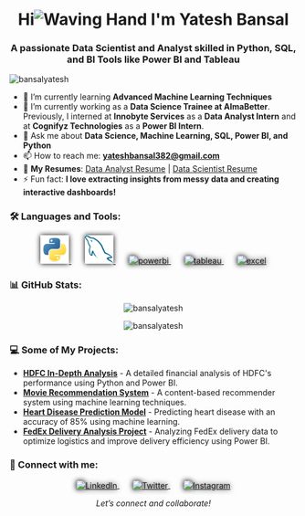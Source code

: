 <h1 align="center">Hi<img src="https://raw.githubusercontent.com/Tarikul-Islam-Anik/Animated-Fluent-Emojis/master/Emojis/Hand%20gestures/Waving%20Hand.png" alt="Waving Hand" width="44" height="44"/> I'm Yatesh Bansal</h1>
<h3 align="center">A passionate Data Scientist and Analyst skilled in Python, SQL, and BI Tools like Power BI and Tableau</h3>

<p align="left"> <img src="https://komarev.com/ghpvc/?username=bansalyatesh&label=Profile%20views&color=0e75b6&style=flat" alt="bansalyatesh" /> </p>

- 🌱 I’m currently learning **Advanced Machine Learning Techniques**
- 💼 I’m currently working as a **Data Science Trainee at AlmaBetter**. Previously, I interned at **Innobyte Services** as a **Data Analyst Intern** and at **Cognifyz Technologies** as a **Power BI Intern**.
- 💬 Ask me about **Data Science, Machine Learning, SQL, Power BI, and Python**
- 📫 How to reach me: **yateshbansal382@gmail.com**
- 📄 **My Resumes**: [Data Analyst Resume](https://drive.google.com/file/d/1s6zgaJTzeDCnuoV9TTBz3wD7-naAaZ3Z/view?usp=sharing) | [Data Scientist Resume](https://drive.google.com/file/d/1m09WMBuMKhtTFFYlA_VdBT0VpgT8HEsX/view?usp=sharing)
- ⚡ Fun fact: **I love extracting insights from messy data and creating interactive dashboards!**

### 🛠️ Languages and Tools:
<p align="center"> 
  <a href="https://www.python.org" target="_blank"> <img src="https://raw.githubusercontent.com/devicons/devicon/master/icons/python/python-original.svg" alt="python" width="50" height="50" style="filter: drop-shadow(0 0 5px #000);"/> </a>&nbsp;&nbsp;&nbsp;&nbsp;&nbsp;
  <a href="https://www.w3schools.com/sql/" target="_blank"> <img src="https://raw.githubusercontent.com/devicons/devicon/master/icons/mysql/mysql-original.svg" alt="sql" width="50" height="50" style="filter: drop-shadow(0 0 5px #000);"/> </a>&nbsp;&nbsp;&nbsp;&nbsp;&nbsp;
  <a href="https://powerbi.microsoft.com/" target="_blank"> <img src="https://upload.wikimedia.org/wikipedia/commons/c/cf/New_Power_BI_Logo.svg" alt="powerbi" width="50" height="50" style="filter: drop-shadow(0 0 5px #000);"/> </a>&nbsp;&nbsp;&nbsp;&nbsp;&nbsp;
  <a href="https://www.tableau.com/" target="_blank"> <img src="https://cdn.worldvectorlogo.com/logos/tableau-software.svg" alt="tableau" width="50" height="50" style="filter: drop-shadow(0 0 5px #000);"/> </a>&nbsp;&nbsp;&nbsp;&nbsp;&nbsp;
  <a href="https://www.microsoft.com/en-us/microsoft-365/excel" target="_blank"> <img src="https://img.icons8.com/color/452/microsoft-excel-2019--v1.png" alt="excel" width="50" height="50" style="filter: drop-shadow(0 0 5px #000);"/> </a>
</p>

### 📊 GitHub Stats:
<p align="center">
  <img src="https://github-readme-stats.vercel.app/api?username=bansalyatesh&show_icons=true&theme=radical" alt="bansalyatesh" />
</p>

<p align="center">
  <img src="https://github-readme-streak-stats.herokuapp.com/?user=bansalyatesh&theme=radical" alt="bansalyatesh" />
</p>

### 💻 Some of My Projects:
- [**HDFC In-Depth Analysis**](https://github.com/bansalyatesh/HDFC-Bank-IN-Depth-Analysis-and-Dashboard.git) - A detailed financial analysis of HDFC's performance using Python and Power BI.
- [**Movie Recommendation System**](https://github.com/bansalyatesh/bansalyatesh-Movie-Recommendation-System.git) - A content-based recommender system using machine learning techniques.
- [**Heart Disease Prediction Model**](https://github.com/bansalyatesh/ML-Project-Heart-Disease-Prediction.git) - Predicting heart disease with an accuracy of 85% using machine learning.
- [**FedEx Delivery Analysis Project**](https://github.com/bansalyatesh/FedEx-s-Performance-Metrics-Deep-Analysis-and-Insights-into-Supply-Chain-Excellence.git) - Analyzing FedEx delivery data to optimize logistics and improve delivery efficiency using Power BI.

### 🤝 Connect with me:
<p align="center">
  <a href="www.linkedin.com/in/yatesh-bansal-bansalyatesh/" target="blank">
    <img align="center" src="https://cdn.jsdelivr.net/npm/simple-icons@3.0.1/icons/linkedin.svg" alt="LinkedIn" height="50" width="50" style="filter: drop-shadow(0 0 5px #000);" />
  </a>&nbsp;&nbsp;&nbsp;&nbsp;&nbsp;
  <a href="https://twitter.com/bansalyatesh" target="blank">
    <img align="center" src="https://cdn.jsdelivr.net/npm/simple-icons@3.0.1/icons/twitter.svg" alt="Twitter" height="50" width="50" style="filter: drop-shadow(0 0 5px #000);" />
  </a>&nbsp;&nbsp;&nbsp;&nbsp;&nbsp;
  <a href="https://instagram.com/bansalyatesh" target="blank">
    <img align="center" src="https://cdn.jsdelivr.net/npm/simple-icons@3.0.1/icons/instagram.svg" alt="Instagram" height="50" width="50" style="filter: drop-shadow(0 0 5px #000);" />
  </a>
</p>

<p align="center">
  <i style="font-size: 14px;">Let’s connect and collaborate!</i>
</p>
